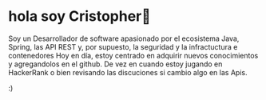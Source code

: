 # hola soy Cristopher👋

Soy un Desarrollador de software apasionado por el ecosistema Java, Spring, las API REST y, por supuesto, la seguridad y la infractuctura e contenedores
Hoy en día, estoy centrado en adquirir nuevos conocimientos y agregandolos en el github.
De vez en cuando estoy jugando en HackerRank o bien revisando las discuciones si cambio algo en las Apis.

:)
